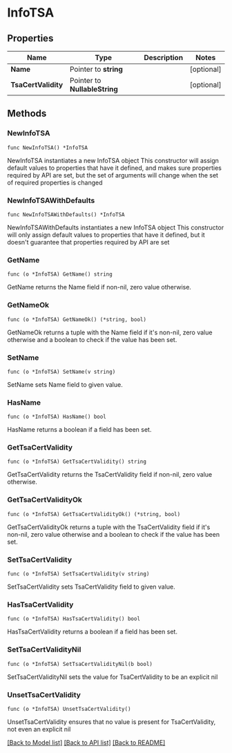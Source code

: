 # InfoTSA

## Properties

Name | Type | Description | Notes
------------ | ------------- | ------------- | -------------
**Name** | Pointer to **string** |  | [optional] 
**TsaCertValidity** | Pointer to **NullableString** |  | [optional] 

## Methods

### NewInfoTSA

`func NewInfoTSA() *InfoTSA`

NewInfoTSA instantiates a new InfoTSA object
This constructor will assign default values to properties that have it defined,
and makes sure properties required by API are set, but the set of arguments
will change when the set of required properties is changed

### NewInfoTSAWithDefaults

`func NewInfoTSAWithDefaults() *InfoTSA`

NewInfoTSAWithDefaults instantiates a new InfoTSA object
This constructor will only assign default values to properties that have it defined,
but it doesn't guarantee that properties required by API are set

### GetName

`func (o *InfoTSA) GetName() string`

GetName returns the Name field if non-nil, zero value otherwise.

### GetNameOk

`func (o *InfoTSA) GetNameOk() (*string, bool)`

GetNameOk returns a tuple with the Name field if it's non-nil, zero value otherwise
and a boolean to check if the value has been set.

### SetName

`func (o *InfoTSA) SetName(v string)`

SetName sets Name field to given value.

### HasName

`func (o *InfoTSA) HasName() bool`

HasName returns a boolean if a field has been set.

### GetTsaCertValidity

`func (o *InfoTSA) GetTsaCertValidity() string`

GetTsaCertValidity returns the TsaCertValidity field if non-nil, zero value otherwise.

### GetTsaCertValidityOk

`func (o *InfoTSA) GetTsaCertValidityOk() (*string, bool)`

GetTsaCertValidityOk returns a tuple with the TsaCertValidity field if it's non-nil, zero value otherwise
and a boolean to check if the value has been set.

### SetTsaCertValidity

`func (o *InfoTSA) SetTsaCertValidity(v string)`

SetTsaCertValidity sets TsaCertValidity field to given value.

### HasTsaCertValidity

`func (o *InfoTSA) HasTsaCertValidity() bool`

HasTsaCertValidity returns a boolean if a field has been set.

### SetTsaCertValidityNil

`func (o *InfoTSA) SetTsaCertValidityNil(b bool)`

 SetTsaCertValidityNil sets the value for TsaCertValidity to be an explicit nil

### UnsetTsaCertValidity
`func (o *InfoTSA) UnsetTsaCertValidity()`

UnsetTsaCertValidity ensures that no value is present for TsaCertValidity, not even an explicit nil

[[Back to Model list]](../README.md#documentation-for-models) [[Back to API list]](../README.md#documentation-for-api-endpoints) [[Back to README]](../README.md)


